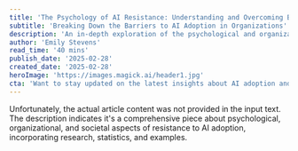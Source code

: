 ```yaml
---
title: 'The Psychology of AI Resistance: Understanding and Overcoming Barriers to Change'
subtitle: 'Breaking Down the Barriers to AI Adoption in Organizations'
description: 'An in-depth exploration of the psychological and organizational barriers to AI adoption, examining how companies and individuals can overcome resistance to technological change. Delve into the research, statistics, and real-world examples that illustrate the challenge and strategies for overcoming it.'
author: 'Emily Stevens'
read_time: '40 mins'
publish_date: '2025-02-28'
created_date: '2025-02-28'
heroImage: 'https://images.magick.ai/header1.jpg'
cta: 'Want to stay updated on the latest insights about AI adoption and organizational change? Follow us on LinkedIn for expert analysis and practical strategies.'
---
```


Unfortunately, the actual article content was not provided in the input text. The description indicates it's a comprehensive piece about psychological, organizational, and societal aspects of resistance to AI adoption, incorporating research, statistics, and examples.